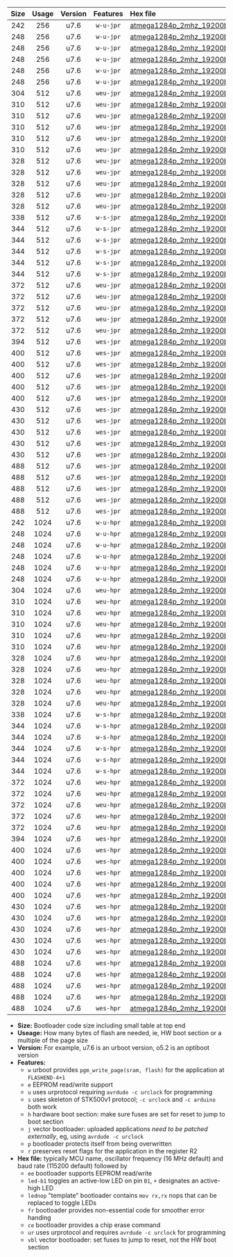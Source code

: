 |Size|Usage|Version|Features|Hex file|
|:-:|:-:|:-:|:-:|:--|
|242|256|u7.6|`w-u-jpr`|[atmega1284p_2mhz_19200bps_ur_vbl.hex](https://raw.githubusercontent.com/stefanrueger/urboot/main/atmega1284p_2mhz_19200bps_ur_vbl.hex)|
|248|256|u7.6|`w-u-jpr`|[atmega1284p_2mhz_19200bps_led+b5_ur_vbl.hex](https://raw.githubusercontent.com/stefanrueger/urboot/main/atmega1284p_2mhz_19200bps_led+b5_ur_vbl.hex)|
|248|256|u7.6|`w-u-jpr`|[atmega1284p_2mhz_19200bps_led+b7_ur_vbl.hex](https://raw.githubusercontent.com/stefanrueger/urboot/main/atmega1284p_2mhz_19200bps_led+b7_ur_vbl.hex)|
|248|256|u7.6|`w-u-jpr`|[atmega1284p_2mhz_19200bps_led+c7_ur_vbl.hex](https://raw.githubusercontent.com/stefanrueger/urboot/main/atmega1284p_2mhz_19200bps_led+c7_ur_vbl.hex)|
|248|256|u7.6|`w-u-jpr`|[atmega1284p_2mhz_19200bps_led+d7_ur_vbl.hex](https://raw.githubusercontent.com/stefanrueger/urboot/main/atmega1284p_2mhz_19200bps_led+d7_ur_vbl.hex)|
|248|256|u7.6|`w-u-jpr`|[atmega1284p_2mhz_19200bps_lednop_ur_vbl.hex](https://raw.githubusercontent.com/stefanrueger/urboot/main/atmega1284p_2mhz_19200bps_lednop_ur_vbl.hex)|
|304|512|u7.6|`weu-jpr`|[atmega1284p_2mhz_19200bps_ee_ur_vbl.hex](https://raw.githubusercontent.com/stefanrueger/urboot/main/atmega1284p_2mhz_19200bps_ee_ur_vbl.hex)|
|310|512|u7.6|`weu-jpr`|[atmega1284p_2mhz_19200bps_ee_led+b5_ur_vbl.hex](https://raw.githubusercontent.com/stefanrueger/urboot/main/atmega1284p_2mhz_19200bps_ee_led+b5_ur_vbl.hex)|
|310|512|u7.6|`weu-jpr`|[atmega1284p_2mhz_19200bps_ee_led+b7_ur_vbl.hex](https://raw.githubusercontent.com/stefanrueger/urboot/main/atmega1284p_2mhz_19200bps_ee_led+b7_ur_vbl.hex)|
|310|512|u7.6|`weu-jpr`|[atmega1284p_2mhz_19200bps_ee_led+c7_ur_vbl.hex](https://raw.githubusercontent.com/stefanrueger/urboot/main/atmega1284p_2mhz_19200bps_ee_led+c7_ur_vbl.hex)|
|310|512|u7.6|`weu-jpr`|[atmega1284p_2mhz_19200bps_ee_led+d7_ur_vbl.hex](https://raw.githubusercontent.com/stefanrueger/urboot/main/atmega1284p_2mhz_19200bps_ee_led+d7_ur_vbl.hex)|
|310|512|u7.6|`weu-jpr`|[atmega1284p_2mhz_19200bps_ee_lednop_ur_vbl.hex](https://raw.githubusercontent.com/stefanrueger/urboot/main/atmega1284p_2mhz_19200bps_ee_lednop_ur_vbl.hex)|
|328|512|u7.6|`weu-jpr`|[atmega1284p_2mhz_19200bps_ee_led+b5_fr_ur_vbl.hex](https://raw.githubusercontent.com/stefanrueger/urboot/main/atmega1284p_2mhz_19200bps_ee_led+b5_fr_ur_vbl.hex)|
|328|512|u7.6|`weu-jpr`|[atmega1284p_2mhz_19200bps_ee_led+b7_fr_ur_vbl.hex](https://raw.githubusercontent.com/stefanrueger/urboot/main/atmega1284p_2mhz_19200bps_ee_led+b7_fr_ur_vbl.hex)|
|328|512|u7.6|`weu-jpr`|[atmega1284p_2mhz_19200bps_ee_led+c7_fr_ur_vbl.hex](https://raw.githubusercontent.com/stefanrueger/urboot/main/atmega1284p_2mhz_19200bps_ee_led+c7_fr_ur_vbl.hex)|
|328|512|u7.6|`weu-jpr`|[atmega1284p_2mhz_19200bps_ee_led+d7_fr_ur_vbl.hex](https://raw.githubusercontent.com/stefanrueger/urboot/main/atmega1284p_2mhz_19200bps_ee_led+d7_fr_ur_vbl.hex)|
|328|512|u7.6|`weu-jpr`|[atmega1284p_2mhz_19200bps_ee_lednop_fr_ur_vbl.hex](https://raw.githubusercontent.com/stefanrueger/urboot/main/atmega1284p_2mhz_19200bps_ee_lednop_fr_ur_vbl.hex)|
|338|512|u7.6|`w-s-jpr`|[atmega1284p_2mhz_19200bps_vbl.hex](https://raw.githubusercontent.com/stefanrueger/urboot/main/atmega1284p_2mhz_19200bps_vbl.hex)|
|344|512|u7.6|`w-s-jpr`|[atmega1284p_2mhz_19200bps_led+b5_vbl.hex](https://raw.githubusercontent.com/stefanrueger/urboot/main/atmega1284p_2mhz_19200bps_led+b5_vbl.hex)|
|344|512|u7.6|`w-s-jpr`|[atmega1284p_2mhz_19200bps_led+b7_vbl.hex](https://raw.githubusercontent.com/stefanrueger/urboot/main/atmega1284p_2mhz_19200bps_led+b7_vbl.hex)|
|344|512|u7.6|`w-s-jpr`|[atmega1284p_2mhz_19200bps_led+c7_vbl.hex](https://raw.githubusercontent.com/stefanrueger/urboot/main/atmega1284p_2mhz_19200bps_led+c7_vbl.hex)|
|344|512|u7.6|`w-s-jpr`|[atmega1284p_2mhz_19200bps_led+d7_vbl.hex](https://raw.githubusercontent.com/stefanrueger/urboot/main/atmega1284p_2mhz_19200bps_led+d7_vbl.hex)|
|344|512|u7.6|`w-s-jpr`|[atmega1284p_2mhz_19200bps_lednop_vbl.hex](https://raw.githubusercontent.com/stefanrueger/urboot/main/atmega1284p_2mhz_19200bps_lednop_vbl.hex)|
|372|512|u7.6|`weu-jpr`|[atmega1284p_2mhz_19200bps_ee_led+b5_fr_ce_ur_vbl.hex](https://raw.githubusercontent.com/stefanrueger/urboot/main/atmega1284p_2mhz_19200bps_ee_led+b5_fr_ce_ur_vbl.hex)|
|372|512|u7.6|`weu-jpr`|[atmega1284p_2mhz_19200bps_ee_led+b7_fr_ce_ur_vbl.hex](https://raw.githubusercontent.com/stefanrueger/urboot/main/atmega1284p_2mhz_19200bps_ee_led+b7_fr_ce_ur_vbl.hex)|
|372|512|u7.6|`weu-jpr`|[atmega1284p_2mhz_19200bps_ee_led+c7_fr_ce_ur_vbl.hex](https://raw.githubusercontent.com/stefanrueger/urboot/main/atmega1284p_2mhz_19200bps_ee_led+c7_fr_ce_ur_vbl.hex)|
|372|512|u7.6|`weu-jpr`|[atmega1284p_2mhz_19200bps_ee_led+d7_fr_ce_ur_vbl.hex](https://raw.githubusercontent.com/stefanrueger/urboot/main/atmega1284p_2mhz_19200bps_ee_led+d7_fr_ce_ur_vbl.hex)|
|372|512|u7.6|`weu-jpr`|[atmega1284p_2mhz_19200bps_ee_lednop_fr_ce_ur_vbl.hex](https://raw.githubusercontent.com/stefanrueger/urboot/main/atmega1284p_2mhz_19200bps_ee_lednop_fr_ce_ur_vbl.hex)|
|394|512|u7.6|`wes-jpr`|[atmega1284p_2mhz_19200bps_ee_vbl.hex](https://raw.githubusercontent.com/stefanrueger/urboot/main/atmega1284p_2mhz_19200bps_ee_vbl.hex)|
|400|512|u7.6|`wes-jpr`|[atmega1284p_2mhz_19200bps_ee_led+b5_vbl.hex](https://raw.githubusercontent.com/stefanrueger/urboot/main/atmega1284p_2mhz_19200bps_ee_led+b5_vbl.hex)|
|400|512|u7.6|`wes-jpr`|[atmega1284p_2mhz_19200bps_ee_led+b7_vbl.hex](https://raw.githubusercontent.com/stefanrueger/urboot/main/atmega1284p_2mhz_19200bps_ee_led+b7_vbl.hex)|
|400|512|u7.6|`wes-jpr`|[atmega1284p_2mhz_19200bps_ee_led+c7_vbl.hex](https://raw.githubusercontent.com/stefanrueger/urboot/main/atmega1284p_2mhz_19200bps_ee_led+c7_vbl.hex)|
|400|512|u7.6|`wes-jpr`|[atmega1284p_2mhz_19200bps_ee_led+d7_vbl.hex](https://raw.githubusercontent.com/stefanrueger/urboot/main/atmega1284p_2mhz_19200bps_ee_led+d7_vbl.hex)|
|400|512|u7.6|`wes-jpr`|[atmega1284p_2mhz_19200bps_ee_lednop_vbl.hex](https://raw.githubusercontent.com/stefanrueger/urboot/main/atmega1284p_2mhz_19200bps_ee_lednop_vbl.hex)|
|430|512|u7.6|`wes-jpr`|[atmega1284p_2mhz_19200bps_ee_led+b5_fr_vbl.hex](https://raw.githubusercontent.com/stefanrueger/urboot/main/atmega1284p_2mhz_19200bps_ee_led+b5_fr_vbl.hex)|
|430|512|u7.6|`wes-jpr`|[atmega1284p_2mhz_19200bps_ee_led+b7_fr_vbl.hex](https://raw.githubusercontent.com/stefanrueger/urboot/main/atmega1284p_2mhz_19200bps_ee_led+b7_fr_vbl.hex)|
|430|512|u7.6|`wes-jpr`|[atmega1284p_2mhz_19200bps_ee_led+c7_fr_vbl.hex](https://raw.githubusercontent.com/stefanrueger/urboot/main/atmega1284p_2mhz_19200bps_ee_led+c7_fr_vbl.hex)|
|430|512|u7.6|`wes-jpr`|[atmega1284p_2mhz_19200bps_ee_led+d7_fr_vbl.hex](https://raw.githubusercontent.com/stefanrueger/urboot/main/atmega1284p_2mhz_19200bps_ee_led+d7_fr_vbl.hex)|
|430|512|u7.6|`wes-jpr`|[atmega1284p_2mhz_19200bps_ee_lednop_fr_vbl.hex](https://raw.githubusercontent.com/stefanrueger/urboot/main/atmega1284p_2mhz_19200bps_ee_lednop_fr_vbl.hex)|
|488|512|u7.6|`wes-jpr`|[atmega1284p_2mhz_19200bps_ee_led+b5_fr_ce_vbl.hex](https://raw.githubusercontent.com/stefanrueger/urboot/main/atmega1284p_2mhz_19200bps_ee_led+b5_fr_ce_vbl.hex)|
|488|512|u7.6|`wes-jpr`|[atmega1284p_2mhz_19200bps_ee_led+b7_fr_ce_vbl.hex](https://raw.githubusercontent.com/stefanrueger/urboot/main/atmega1284p_2mhz_19200bps_ee_led+b7_fr_ce_vbl.hex)|
|488|512|u7.6|`wes-jpr`|[atmega1284p_2mhz_19200bps_ee_led+c7_fr_ce_vbl.hex](https://raw.githubusercontent.com/stefanrueger/urboot/main/atmega1284p_2mhz_19200bps_ee_led+c7_fr_ce_vbl.hex)|
|488|512|u7.6|`wes-jpr`|[atmega1284p_2mhz_19200bps_ee_led+d7_fr_ce_vbl.hex](https://raw.githubusercontent.com/stefanrueger/urboot/main/atmega1284p_2mhz_19200bps_ee_led+d7_fr_ce_vbl.hex)|
|488|512|u7.6|`wes-jpr`|[atmega1284p_2mhz_19200bps_ee_lednop_fr_ce_vbl.hex](https://raw.githubusercontent.com/stefanrueger/urboot/main/atmega1284p_2mhz_19200bps_ee_lednop_fr_ce_vbl.hex)|
|242|1024|u7.6|`w-u-hpr`|[atmega1284p_2mhz_19200bps_ur.hex](https://raw.githubusercontent.com/stefanrueger/urboot/main/atmega1284p_2mhz_19200bps_ur.hex)|
|248|1024|u7.6|`w-u-hpr`|[atmega1284p_2mhz_19200bps_led+b5_ur.hex](https://raw.githubusercontent.com/stefanrueger/urboot/main/atmega1284p_2mhz_19200bps_led+b5_ur.hex)|
|248|1024|u7.6|`w-u-hpr`|[atmega1284p_2mhz_19200bps_led+b7_ur.hex](https://raw.githubusercontent.com/stefanrueger/urboot/main/atmega1284p_2mhz_19200bps_led+b7_ur.hex)|
|248|1024|u7.6|`w-u-hpr`|[atmega1284p_2mhz_19200bps_led+c7_ur.hex](https://raw.githubusercontent.com/stefanrueger/urboot/main/atmega1284p_2mhz_19200bps_led+c7_ur.hex)|
|248|1024|u7.6|`w-u-hpr`|[atmega1284p_2mhz_19200bps_led+d7_ur.hex](https://raw.githubusercontent.com/stefanrueger/urboot/main/atmega1284p_2mhz_19200bps_led+d7_ur.hex)|
|248|1024|u7.6|`w-u-hpr`|[atmega1284p_2mhz_19200bps_lednop_ur.hex](https://raw.githubusercontent.com/stefanrueger/urboot/main/atmega1284p_2mhz_19200bps_lednop_ur.hex)|
|304|1024|u7.6|`weu-hpr`|[atmega1284p_2mhz_19200bps_ee_ur.hex](https://raw.githubusercontent.com/stefanrueger/urboot/main/atmega1284p_2mhz_19200bps_ee_ur.hex)|
|310|1024|u7.6|`weu-hpr`|[atmega1284p_2mhz_19200bps_ee_led+b5_ur.hex](https://raw.githubusercontent.com/stefanrueger/urboot/main/atmega1284p_2mhz_19200bps_ee_led+b5_ur.hex)|
|310|1024|u7.6|`weu-hpr`|[atmega1284p_2mhz_19200bps_ee_led+b7_ur.hex](https://raw.githubusercontent.com/stefanrueger/urboot/main/atmega1284p_2mhz_19200bps_ee_led+b7_ur.hex)|
|310|1024|u7.6|`weu-hpr`|[atmega1284p_2mhz_19200bps_ee_led+c7_ur.hex](https://raw.githubusercontent.com/stefanrueger/urboot/main/atmega1284p_2mhz_19200bps_ee_led+c7_ur.hex)|
|310|1024|u7.6|`weu-hpr`|[atmega1284p_2mhz_19200bps_ee_led+d7_ur.hex](https://raw.githubusercontent.com/stefanrueger/urboot/main/atmega1284p_2mhz_19200bps_ee_led+d7_ur.hex)|
|310|1024|u7.6|`weu-hpr`|[atmega1284p_2mhz_19200bps_ee_lednop_ur.hex](https://raw.githubusercontent.com/stefanrueger/urboot/main/atmega1284p_2mhz_19200bps_ee_lednop_ur.hex)|
|328|1024|u7.6|`weu-hpr`|[atmega1284p_2mhz_19200bps_ee_led+b5_fr_ur.hex](https://raw.githubusercontent.com/stefanrueger/urboot/main/atmega1284p_2mhz_19200bps_ee_led+b5_fr_ur.hex)|
|328|1024|u7.6|`weu-hpr`|[atmega1284p_2mhz_19200bps_ee_led+b7_fr_ur.hex](https://raw.githubusercontent.com/stefanrueger/urboot/main/atmega1284p_2mhz_19200bps_ee_led+b7_fr_ur.hex)|
|328|1024|u7.6|`weu-hpr`|[atmega1284p_2mhz_19200bps_ee_led+c7_fr_ur.hex](https://raw.githubusercontent.com/stefanrueger/urboot/main/atmega1284p_2mhz_19200bps_ee_led+c7_fr_ur.hex)|
|328|1024|u7.6|`weu-hpr`|[atmega1284p_2mhz_19200bps_ee_led+d7_fr_ur.hex](https://raw.githubusercontent.com/stefanrueger/urboot/main/atmega1284p_2mhz_19200bps_ee_led+d7_fr_ur.hex)|
|328|1024|u7.6|`weu-hpr`|[atmega1284p_2mhz_19200bps_ee_lednop_fr_ur.hex](https://raw.githubusercontent.com/stefanrueger/urboot/main/atmega1284p_2mhz_19200bps_ee_lednop_fr_ur.hex)|
|338|1024|u7.6|`w-s-hpr`|[atmega1284p_2mhz_19200bps.hex](https://raw.githubusercontent.com/stefanrueger/urboot/main/atmega1284p_2mhz_19200bps.hex)|
|344|1024|u7.6|`w-s-hpr`|[atmega1284p_2mhz_19200bps_led+b5.hex](https://raw.githubusercontent.com/stefanrueger/urboot/main/atmega1284p_2mhz_19200bps_led+b5.hex)|
|344|1024|u7.6|`w-s-hpr`|[atmega1284p_2mhz_19200bps_led+b7.hex](https://raw.githubusercontent.com/stefanrueger/urboot/main/atmega1284p_2mhz_19200bps_led+b7.hex)|
|344|1024|u7.6|`w-s-hpr`|[atmega1284p_2mhz_19200bps_led+c7.hex](https://raw.githubusercontent.com/stefanrueger/urboot/main/atmega1284p_2mhz_19200bps_led+c7.hex)|
|344|1024|u7.6|`w-s-hpr`|[atmega1284p_2mhz_19200bps_led+d7.hex](https://raw.githubusercontent.com/stefanrueger/urboot/main/atmega1284p_2mhz_19200bps_led+d7.hex)|
|344|1024|u7.6|`w-s-hpr`|[atmega1284p_2mhz_19200bps_lednop.hex](https://raw.githubusercontent.com/stefanrueger/urboot/main/atmega1284p_2mhz_19200bps_lednop.hex)|
|372|1024|u7.6|`weu-hpr`|[atmega1284p_2mhz_19200bps_ee_led+b5_fr_ce_ur.hex](https://raw.githubusercontent.com/stefanrueger/urboot/main/atmega1284p_2mhz_19200bps_ee_led+b5_fr_ce_ur.hex)|
|372|1024|u7.6|`weu-hpr`|[atmega1284p_2mhz_19200bps_ee_led+b7_fr_ce_ur.hex](https://raw.githubusercontent.com/stefanrueger/urboot/main/atmega1284p_2mhz_19200bps_ee_led+b7_fr_ce_ur.hex)|
|372|1024|u7.6|`weu-hpr`|[atmega1284p_2mhz_19200bps_ee_led+c7_fr_ce_ur.hex](https://raw.githubusercontent.com/stefanrueger/urboot/main/atmega1284p_2mhz_19200bps_ee_led+c7_fr_ce_ur.hex)|
|372|1024|u7.6|`weu-hpr`|[atmega1284p_2mhz_19200bps_ee_led+d7_fr_ce_ur.hex](https://raw.githubusercontent.com/stefanrueger/urboot/main/atmega1284p_2mhz_19200bps_ee_led+d7_fr_ce_ur.hex)|
|372|1024|u7.6|`weu-hpr`|[atmega1284p_2mhz_19200bps_ee_lednop_fr_ce_ur.hex](https://raw.githubusercontent.com/stefanrueger/urboot/main/atmega1284p_2mhz_19200bps_ee_lednop_fr_ce_ur.hex)|
|394|1024|u7.6|`wes-hpr`|[atmega1284p_2mhz_19200bps_ee.hex](https://raw.githubusercontent.com/stefanrueger/urboot/main/atmega1284p_2mhz_19200bps_ee.hex)|
|400|1024|u7.6|`wes-hpr`|[atmega1284p_2mhz_19200bps_ee_led+b5.hex](https://raw.githubusercontent.com/stefanrueger/urboot/main/atmega1284p_2mhz_19200bps_ee_led+b5.hex)|
|400|1024|u7.6|`wes-hpr`|[atmega1284p_2mhz_19200bps_ee_led+b7.hex](https://raw.githubusercontent.com/stefanrueger/urboot/main/atmega1284p_2mhz_19200bps_ee_led+b7.hex)|
|400|1024|u7.6|`wes-hpr`|[atmega1284p_2mhz_19200bps_ee_led+c7.hex](https://raw.githubusercontent.com/stefanrueger/urboot/main/atmega1284p_2mhz_19200bps_ee_led+c7.hex)|
|400|1024|u7.6|`wes-hpr`|[atmega1284p_2mhz_19200bps_ee_led+d7.hex](https://raw.githubusercontent.com/stefanrueger/urboot/main/atmega1284p_2mhz_19200bps_ee_led+d7.hex)|
|400|1024|u7.6|`wes-hpr`|[atmega1284p_2mhz_19200bps_ee_lednop.hex](https://raw.githubusercontent.com/stefanrueger/urboot/main/atmega1284p_2mhz_19200bps_ee_lednop.hex)|
|430|1024|u7.6|`wes-hpr`|[atmega1284p_2mhz_19200bps_ee_led+b5_fr.hex](https://raw.githubusercontent.com/stefanrueger/urboot/main/atmega1284p_2mhz_19200bps_ee_led+b5_fr.hex)|
|430|1024|u7.6|`wes-hpr`|[atmega1284p_2mhz_19200bps_ee_led+b7_fr.hex](https://raw.githubusercontent.com/stefanrueger/urboot/main/atmega1284p_2mhz_19200bps_ee_led+b7_fr.hex)|
|430|1024|u7.6|`wes-hpr`|[atmega1284p_2mhz_19200bps_ee_led+c7_fr.hex](https://raw.githubusercontent.com/stefanrueger/urboot/main/atmega1284p_2mhz_19200bps_ee_led+c7_fr.hex)|
|430|1024|u7.6|`wes-hpr`|[atmega1284p_2mhz_19200bps_ee_led+d7_fr.hex](https://raw.githubusercontent.com/stefanrueger/urboot/main/atmega1284p_2mhz_19200bps_ee_led+d7_fr.hex)|
|430|1024|u7.6|`wes-hpr`|[atmega1284p_2mhz_19200bps_ee_lednop_fr.hex](https://raw.githubusercontent.com/stefanrueger/urboot/main/atmega1284p_2mhz_19200bps_ee_lednop_fr.hex)|
|488|1024|u7.6|`wes-hpr`|[atmega1284p_2mhz_19200bps_ee_led+b5_fr_ce.hex](https://raw.githubusercontent.com/stefanrueger/urboot/main/atmega1284p_2mhz_19200bps_ee_led+b5_fr_ce.hex)|
|488|1024|u7.6|`wes-hpr`|[atmega1284p_2mhz_19200bps_ee_led+b7_fr_ce.hex](https://raw.githubusercontent.com/stefanrueger/urboot/main/atmega1284p_2mhz_19200bps_ee_led+b7_fr_ce.hex)|
|488|1024|u7.6|`wes-hpr`|[atmega1284p_2mhz_19200bps_ee_led+c7_fr_ce.hex](https://raw.githubusercontent.com/stefanrueger/urboot/main/atmega1284p_2mhz_19200bps_ee_led+c7_fr_ce.hex)|
|488|1024|u7.6|`wes-hpr`|[atmega1284p_2mhz_19200bps_ee_led+d7_fr_ce.hex](https://raw.githubusercontent.com/stefanrueger/urboot/main/atmega1284p_2mhz_19200bps_ee_led+d7_fr_ce.hex)|
|488|1024|u7.6|`wes-hpr`|[atmega1284p_2mhz_19200bps_ee_lednop_fr_ce.hex](https://raw.githubusercontent.com/stefanrueger/urboot/main/atmega1284p_2mhz_19200bps_ee_lednop_fr_ce.hex)|

- **Size:** Bootloader code size including small table at top end
- **Useage:** How many bytes of flash are needed, ie, HW boot section or a multiple of the page size
- **Version:** For example, u7.6 is an urboot version, o5.2 is an optiboot version
- **Features:**
  + `w` urboot provides `pgm_write_page(sram, flash)` for the application at `FLASHEND-4+1`
  + `e` EEPROM read/write support
  + `u` uses urprotocol requiring `avrdude -c urclock` for programming
  + `s` uses skeleton of STK500v1 protocol; `-c urclock` and `-c arduino` both work
  + `h` hardware boot section: make sure fuses are set for reset to jump to boot section
  + `j` vector bootloader: uploaded applications *need to be patched externally*, eg, using `avrdude -c urclock`
  + `p` bootloader protects itself from being overwritten
  + `r` preserves reset flags for the application in the register R2
- **Hex file:** typically MCU name, oscillator frequency (16 MHz default) and baud rate (115200 default) followed by
  + `ee` bootloader supports EEPROM read/write
  + `led-b1` toggles an active-low LED on pin `B1`, `+` designates an active-high LED
  + `lednop` "template" bootloader contains `mov rx,rx` nops that can be replaced to toggle LEDs
  + `fr` bootloader provides non-essential code for smoother error handing
  + `ce` bootloader provides a chip erase command
  + `ur` uses urprotocol and requires `avrdude -c urclock` for programming
  + `vbl` vector bootloader: set fuses to jump to reset, not the HW boot section
